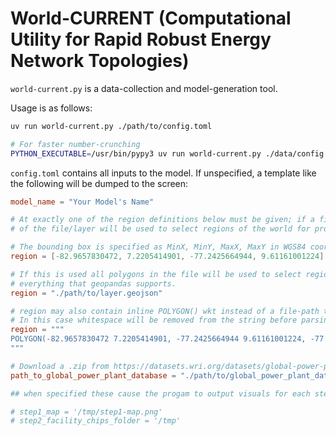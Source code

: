 
# World-CURRENT (Computational Utility for Rapid Robust Energy Network Topologies)

`world-current.py` is a data-collection and model-generation tool.

Usage is as follows:

```bash
uv run world-current.py ./path/to/config.toml

# For faster number-crunching
PYTHON_EXECUTABLE=/usr/bin/pypy3 uv run world-current.py ./data/config.toml

```

`config.toml` contains all inputs to the model. If unspecified, a template like the
following will be dumped to the screen:

```toml
model_name = "Your Model's Name"

# At exactly one of the region definitions below must be given; if a file or layer of data is specified, ALL contents
# of the file/layer will be used to select regions of the world for processing.

# The bounding box is specified as MinX, MinY, MaxX, MaxY in WGS84 coordinates
region = [-82.9657830472, 7.2205414901, -77.2425664944, 9.61161001224]

# If this is used all polygons in the file will be used to select region; formats supported are
# everything that geopandas supports.
region = "./path/to/layer.geojson"

# region may also contain inline POLYGON() wkt instead of a file-path to a text file.
# In this case whitespace will be removed from the string before parsing.
region = """
POLYGON(-82.9657830472 7.2205414901, -77.2425664944 9.61161001224, -77.1425664944 9.41161001224, -77.0325664944 9.11161001224, -82.9657830472 7.2205414901)
"""

# Download a .zip from https://datasets.wri.org/datasets/global-power-plant-database and set this to point to the .csv
path_to_global_power_plant_database = "./path/to/global_power_plant_database.csv"

## when specified these cause the progam to output visuals for each step

# step1_map = '/tmp/step1-map.png'
# step2_facility_chips_folder = '/tmp'

```




